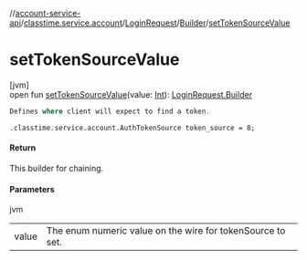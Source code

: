 //[account-service-api](../../../../index.md)/[classtime.service.account](../../index.md)/[LoginRequest](../index.md)/[Builder](index.md)/[setTokenSourceValue](set-token-source-value.md)

# setTokenSourceValue

[jvm]\
open fun [setTokenSourceValue](set-token-source-value.md)(value: [Int](https://kotlinlang.org/api/latest/jvm/stdlib/kotlin/-int/index.html)): [LoginRequest.Builder](index.md)

```kotlin
Defines where client will expect to find a token. 

```
`.classtime.service.account.AuthTokenSource token_source = 8;`

#### Return

This builder for chaining.

#### Parameters

jvm

| | |
|---|---|
| value | The enum numeric value on the wire for tokenSource to set. |
